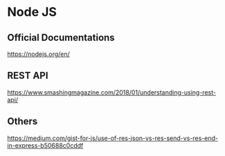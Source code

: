 # Node JS

## Official Documentations

https://nodejs.org/en/

## REST API

https://www.smashingmagazine.com/2018/01/understanding-using-rest-api/

## Others

https://medium.com/gist-for-js/use-of-res-json-vs-res-send-vs-res-end-in-express-b50688c0cddf
